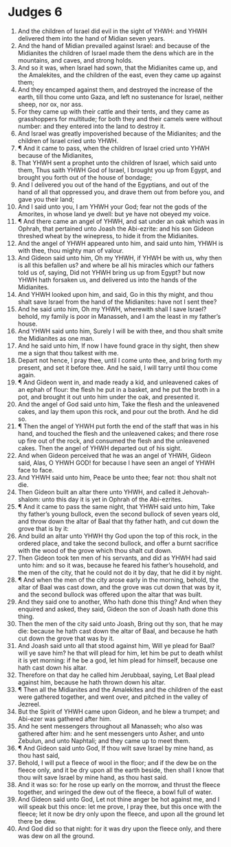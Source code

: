 ﻿# Judges  6
1. And the children of Israel did evil in the sight of YHWH: and YHWH delivered them into the hand of Midian seven years. 
2. And the hand of Midian prevailed against Israel: and because of the Midianites the children of Israel made them the dens which are in the mountains, and caves, and strong holds. 
3. And so it was, when Israel had sown, that the Midianites came up, and the Amalekites, and the children of the east, even they came up against them; 
4. And they encamped against them, and destroyed the increase of the earth, till thou come unto Gaza, and left no sustenance for Israel, neither sheep, nor ox, nor ass. 
5. For they came up with their cattle and their tents, and they came as grasshoppers for multitude; for both they and their camels were without number: and they entered into the land to destroy it. 
6. And Israel was greatly impoverished because of the Midianites; and the children of Israel cried unto YHWH. 
7. ¶ And it came to pass, when the children of Israel cried unto YHWH because of the Midianites, 
8. That YHWH sent a prophet unto the children of Israel, which said unto them, Thus saith YHWH God of Israel, I brought you up from Egypt, and brought you forth out of the house of bondage; 
9. And I delivered you out of the hand of the Egyptians, and out of the hand of all that oppressed you, and drave them out from before you, and gave you their land; 
10. And I said unto you, I am YHWH your God; fear not the gods of the Amorites, in whose land ye dwell: but ye have not obeyed my voice. 
11. ¶ And there came an angel of YHWH, and sat under an oak which was in Ophrah, that pertained unto Joash the Abi-ezrite: and his son Gideon threshed wheat by the winepress, to hide it from the Midianites. 
12. And the angel of YHWH appeared unto him, and said unto him, YHWH is with thee, thou mighty man of valour. 
13. And Gideon said unto him, Oh my YHWH, if YHWH be with us, why then is all this befallen us? and where be all his miracles which our fathers told us of, saying, Did not YHWH bring us up from Egypt? but now YHWH hath forsaken us, and delivered us into the hands of the Midianites. 
14. And YHWH looked upon him, and said, Go in this thy might, and thou shalt save Israel from the hand of the Midianites: have not I sent thee? 
15. And he said unto him, Oh my YHWH, wherewith shall I save Israel? behold, my family is poor in Manasseh, and I am the least in my father’s house. 
16. And YHWH said unto him, Surely I will be with thee, and thou shalt smite the Midianites as one man. 
17. And he said unto him, If now I have found grace in thy sight, then shew me a sign that thou talkest with me. 
18. Depart not hence, I pray thee, until I come unto thee, and bring forth my present, and set it before thee. And he said, I will tarry until thou come again. 
19. ¶ And Gideon went in, and made ready a kid, and unleavened cakes of an ephah of flour: the flesh he put in a basket, and he put the broth in a pot, and brought it out unto him under the oak, and presented it. 
20. And the angel of God said unto him, Take the flesh and the unleavened cakes, and lay them upon this rock, and pour out the broth. And he did so. 
21. ¶ Then the angel of YHWH put forth the end of the staff that was in his hand, and touched the flesh and the unleavened cakes; and there rose up fire out of the rock, and consumed the flesh and the unleavened cakes. Then the angel of YHWH departed out of his sight. 
22. And when Gideon perceived that he was an angel of YHWH, Gideon said, Alas, O YHWH GOD! for because I have seen an angel of YHWH face to face. 
23. And YHWH said unto him, Peace be unto thee; fear not: thou shalt not die. 
24. Then Gideon built an altar there unto YHWH, and called it Jehovah-shalom: unto this day it is yet in Ophrah of the Abi-ezrites. 
25. ¶ And it came to pass the same night, that YHWH said unto him, Take thy father’s young bullock, even the second bullock of seven years old, and throw down the altar of Baal that thy father hath, and cut down the grove that is by it: 
26. And build an altar unto YHWH thy God upon the top of this rock, in the ordered place, and take the second bullock, and offer a burnt sacrifice with the wood of the grove which thou shalt cut down. 
27. Then Gideon took ten men of his servants, and did as YHWH had said unto him: and so it was, because he feared his father’s household, and the men of the city, that he could not do it by day, that he did it by night. 
28. ¶ And when the men of the city arose early in the morning, behold, the altar of Baal was cast down, and the grove was cut down that was by it, and the second bullock was offered upon the altar that was built. 
29. And they said one to another, Who hath done this thing? And when they enquired and asked, they said, Gideon the son of Joash hath done this thing. 
30. Then the men of the city said unto Joash, Bring out thy son, that he may die: because he hath cast down the altar of Baal, and because he hath cut down the grove that was by it. 
31. And Joash said unto all that stood against him, Will ye plead for Baal? will ye save him? he that will plead for him, let him be put to death whilst it is yet morning: if he be a god, let him plead for himself, because one hath cast down his altar. 
32. Therefore on that day he called him Jerubbaal, saying, Let Baal plead against him, because he hath thrown down his altar. 
33. ¶ Then all the Midianites and the Amalekites and the children of the east were gathered together, and went over, and pitched in the valley of Jezreel. 
34. But the Spirit of YHWH came upon Gideon, and he blew a trumpet; and Abi-ezer was gathered after him. 
35. And he sent messengers throughout all Manasseh; who also was gathered after him: and he sent messengers unto Asher, and unto Zebulun, and unto Naphtali; and they came up to meet them. 
36. ¶ And Gideon said unto God, If thou wilt save Israel by mine hand, as thou hast said, 
37. Behold, I will put a fleece of wool in the floor; and if the dew be on the fleece only, and it be dry upon all the earth beside, then shall I know that thou wilt save Israel by mine hand, as thou hast said. 
38. And it was so: for he rose up early on the morrow, and thrust the fleece together, and wringed the dew out of the fleece, a bowl full of water. 
39. And Gideon said unto God, Let not thine anger be hot against me, and I will speak but this once: let me prove, I pray thee, but this once with the fleece; let it now be dry only upon the fleece, and upon all the ground let there be dew. 
40. And God did so that night: for it was dry upon the fleece only, and there was dew on all the ground. 
